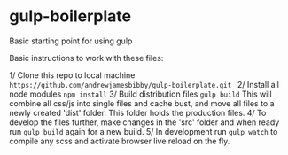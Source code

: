 # gulp-boilerplate
Basic starting point for using gulp


Basic instructions to work with these files:

1/ Clone this repo to local machine ``` https://github.com/andrewjamesbibby/gulp-boilerplate.git  ``` 
2/ Install all node modules ``` npm install ```
3/ Build distribution files ``` gulp build ``` This will combine all css/js into single files and cache bust, and move all files to a newly created 'dist' folder. This folder holds the production files.
4/ To develop the files further, make changes in the 'src' folder and when ready run ``` gulp build ``` again for a new build.
5/ In development run ``` gulp watch ``` to compile any scss and activate browser live reload on the fly.

